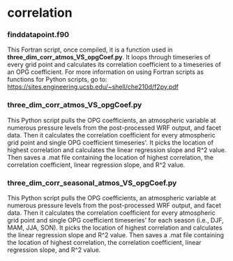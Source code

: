 # correlation
### finddatapoint.f90
This Fortran script, once compiled, it is a function used in **three_dim_corr_atmos_VS_opgCoef.py**. It loops through timeseries of every grid point and calculates its correlation coefficient to a timeseries of an OPG coefficient. For more information on using Fortran scripts as functions for Python scripts, go to: https://sites.engineering.ucsb.edu/~shell/che210d/f2py.pdf

### three_dim_corr_atmos_VS_opgCoef.py
This Python script pulls the OPG coefficients, an atmospheric variable at numerous pressure levels from the post-processed WRF output, and facet data. Then it calculates the correlation coefficient for every atmospheric grid point and single OPG coefficient timeseries'. It picks the location of highest correlation and calculates the linear regression slope and R^2 value. Then saves a .mat file containing the location of highest correlation, the correlation coefficient, linear regression slope, and R^2 value. 

### three_dim_corr_seasonal_atmos_VS_opgCoef.py
This Python script pulls the OPG coefficients, an atmospheric variable at numerous pressure levels from the post-processed WRF output, and facet data. Then it calculates the correlation coefficient for every atmospheric grid point and single OPG coefficient timeseries' for each season (i.e., DJF, MAM, JJA, SON). It picks the location of highest correlation and calculates the linear regression slope and R^2 value. Then saves a .mat file containing the location of highest correlation, the correlation coefficient, linear regression slope, and R^2 value.
